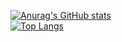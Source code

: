 [![Anurag's GitHub stats](https://github-readme-stats.vercel.app/api?username=yt8956gh&show_icons=true&theme=merko)](https://github.com/anuraghazra/github-readme-stats)
<br>
[![Top Langs](https://github-readme-stats.vercel.app/api/top-langs/?username=yt8956gh&layout=compact&hide=jupyter%20notebook,makefile)](https://github.com/anuraghazra/github-readme-stats)

